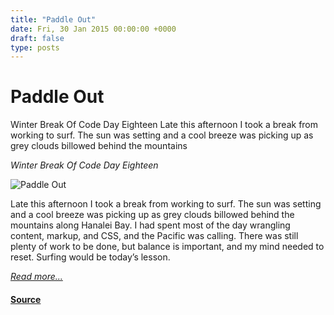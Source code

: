 ```yaml
---
title: "Paddle Out"
date: Fri, 30 Jan 2015 00:00:00 +0000
draft: false
type: posts
---
```

# Paddle Out





 Winter Break Of Code Day Eighteen Late this afternoon I took a break from working to surf. The sun was setting and a cool breeze was picking up as grey clouds billowed behind the mountains

_Winter Break Of Code Day Eighteen_

![Paddle Out](/blog/images/luke-paddle-out.jpg)

Late this afternoon I took a break from working to surf. The sun was setting and a cool breeze was picking up as grey clouds billowed behind the mountains along Hanalei Bay. I had spent most of the day wrangling content, markup, and CSS, and the Pacific was calling. There was still plenty of work to be done, but balance is important, and my mind needed to reset. Surfing would be today’s lesson.

[_Read more..._](https://signal.org/blog/paddle-out/)

#### [Source](https://signal.org/blog/paddle-out/)

